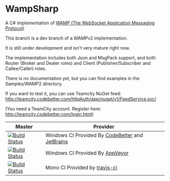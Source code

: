WampSharp
=========


A C# implementation of [WAMP (The WebSocket Application Messaging Protocol)][WampLink]

This branch is a dev branch of a WAMPv2 implementation.

It is still under development and isn't very mature right now.

The implementation includes both Json and MsgPack support, and both Router (Broker and Dealer roles) and Client (Publisher/Subscriber and Callee/Caller) roles.

There is no documentation yet, but you can find examples in the Samples/WAMP2 directory.

If you want to test it, you can use Teamcity NuGet feed:
http://teamcity.codebetter.com/httpAuth/app/nuget/v1/FeedService.svc/

(You need a TeamCity account. Register here: http://teamcity.codebetter.com/login.html)

Master | Provider
------ | --------
[![Build Status][WinImgMaster]][WinLinkMaster] | Windows CI Provided By [CodeBetter][] and [JetBrains][] 
[![Build Status][AppVeyorImgMaster]][AppVeyorLinkMaster] | Windows CI Provided By [AppVeyor][]
[![Build Status][MonoImgMaster]][MonoLinkMaster] | Mono CI Provided by [travis-ci][] 

[WampLink]:http://wamp.ws

[WinImgMaster]:http://teamcity.codebetter.com/app/rest/builds/buildType:\(id:bt1199\)/statusIcon
[WinLinkMaster]:http://teamcity.codebetter.com/viewLog.html?buildTypeId=bt1199&buildId=lastFinished&guest=1
[MonoImgMaster]:https://travis-ci.org/darkl/WampSharp.png?branch=wampv2
[MonoLinkMaster]:https://travis-ci.org/darkl/WampSharp
[AppVeyorLinkMaster]:https://ci.appveyor.com/project/darkl/wampsharp-wampv2
[AppVeyorImgMaster]:https://ci.appveyor.com/api/projects/status/5p03p1mkwuaxnoav

[JetBrains]:http://www.jetbrains.com/
[CodeBetter]:http://codebetter.com/
[travis-ci]:https://travis-ci.org/
[AppVeyor]:http://www.appveyor.com/
